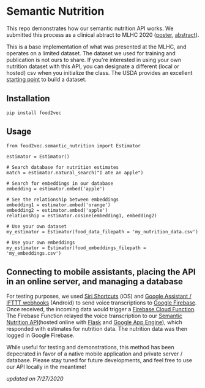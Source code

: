 # Semantic Nutrition
This repo demonstrates how our semantic nutrition API works. We submitted this process as a clinical abtract to MLHC 2020 ([poster](Poster_Semantic_Nutrition.pdf), [abstract](Abstract_Semantic_Nutrition.pdf)). 

This is a base implementation of what was presented at the MLHC, and operates on a limited dataset. The dataset we used for training and publication is not ours to share. If you're interested in using your own nutrition dataset with this API, you can designate a different (local or hosted) csv when you initialize the class. The USDA provides an excellent [starting point](https://fdc.nal.usda.gov) to build a dataset.

## Installation

```
pip install food2vec
```

## Usage

```
from food2vec.semantic_nutrition import Estimator

estimator = Estimator() 

# Search database for nutrition estimates
match = estimator.natural_search("I ate an apple") 

# Search for embeddings in our database
embedding = estimator.embed('apple')

# See the relationship between embeddings
embedding1 = estimator.embed('orange')
embedding2 = estimator.embed('apple')
relationship = estimator.cosine(embedding1, embedding2)

# Use your own dataset
my_estimator = Estimator(food_data_filepath = 'my_nutrition_data.csv')

# Use your own embeddings
my_estimator = Estimator(food_embeddings_filepath = 'my_embeddings.csv')
```

## Connecting to mobile assistants, placing the API in an online server, and managing a database

For testing purposes, we used [Siri Shortcuts](https://support.apple.com/en-us/HT209055) (iOS) and [Google Assistant / IFTTT webhooks](https://ifttt.com/google_assistant) (Android) to send voice transcriptions to [Google Firebase](https://firebase.google.com/docs/storage/web/start). Once received, the incoming data would trigger a [Firebase Cloud Function](https://firebase.google.com/docs/functions). The Firebase Function relayed the voice transcription to our [Semantic Nutrition API](semantic.py)(hosted online with [Flask](https://flask.palletsprojects.com/en/1.1.x/quickstart/) and [Google App Engine](https://cloud.google.com/appengine/docs/standard/python3/building-app)), which responded with estimates for nutrition data. The nutrition data was then logged in Google Firebase.

While useful for testing and demonstrations, this method has been depecrated in favor of a native mobile application and private server / database. Please stay tuned for future developments, and feel free to use our API locally in the meantime!

*updated on 7/27/2020*

